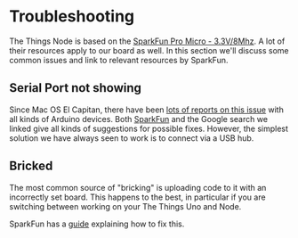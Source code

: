 # Troubleshooting
The Things Node is based on the [SparkFun Pro Micro - 3.3V/8Mhz](https://www.sparkfun.com/products/12587). A lot of their resources apply to our board as well. In this section we'll discuss some common issues and link to relevant resources by SparkFun.

## Serial Port not showing

Since Mac OS El Capitan, there have been [lots of reports on this issue](https://www.google.com/search?q=arduino+usb+el+capitan+unstable) with all kinds of Arduino devices. Both [SparkFun](https://learn.sparkfun.com/tutorials/how-to-install-ftdi-drivers/all#yosemite) and the Google search we linked give all kinds of suggestions for possible fixes. However, the simplest solution we have always seen to work is to connect via a USB hub.

## Bricked
The most common source of "bricking" is uploading code to it with an incorrectly set board. This happens to the best, in particular if you are switching between working on your The Things Uno and Node.

SparkFun has a [guide](https://learn.sparkfun.com/tutorials/pro-micro--fio-v3-hookup-guide/troubleshooting-and-faq#ts-revive) explaining how to fix this.
